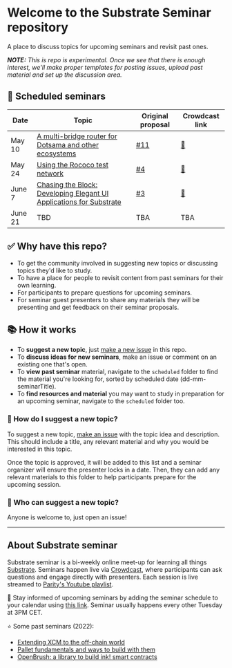 # Welcome to the Substrate Seminar repository

A place to discuss topics for upcoming seminars and revisit past ones.

_**NOTE:** This is repo is experimental. Once we see that there is enough interest, we'll make proper templates for posting issues, upload past material and set up the discussion area._

## 📆 Scheduled seminars 

| Date | Topic | Original proposal | Crowdcast link |
| ---- | ----- | ----- | --- |
| May 10 | [A multi-bridge router for Dotsama and other ecosystems](https://github.com/substrate-developer-hub/substrate-seminar/blob/main/scheduled/2022/05-10-subbridge-from-phala.md) | [#11](https://github.com/substrate-developer-hub/substrate-seminar/issues/11) | [🔗](https://www.crowdcast.io/e/substrate-seminar-2/18) |
| May 24 | [Using the Rococo test network](https://github.com/substrate-developer-hub/substrate-seminar/blob/main/scheduled/2022/05-24-rococo-testnet.md) | [#4](https://github.com/substrate-developer-hub/substrate-seminar/issues/4) | [🔗](https://www.crowdcast.io/e/substrate-seminar-2/19) |
| June 7 | [Chasing the Block: Developing Elegant UI Applications for Substrate](https://github.com/substrate-developer-hub/substrate-seminar/blob/main/scheduled/2022/06-07-chasing-the-block.md) | [#3](https://github.com/substrate-developer-hub/substrate-seminar/issues/13) | [🔗](https://www.crowdcast.io/e/substrate-seminar-2/20) |
| June 21 | TBD | TBA | TBA |


## ✅ Why have this repo?

* To get the community involved in suggesting new topics or discussing topics they'd like to study.
* To have a place for people to revisit content from past seminars for their own learning.
* For participants to prepare questions for upcoming seminars.
* For seminar guest presenters to share any materials they will be presenting and get feedback on their seminar proposals.

## 📚 How it works

* To **suggest a new topic**, just [make a new issue](https://github.com/substrate-developer-hub/substrate-seminar/issues/new) in this repo.
* To **discuss ideas for new seminars**, make an issue or comment on an existing one that's open.
* To **view past seminar** material, navigate to the `scheduled` folder to find the material you're looking for, sorted by scheduled date (dd-mm-seminarTitle).
* To **find resources and material** you may want to study in preparation for an upcoming seminar, navigate to the `scheduled` folder too.

### 🧐 How do I suggest a new topic?

To suggest a new topic, [make an issue](https://github.com/substrate-developer-hub/substrate-seminar/issues/new) with the topic idea and description. 
This should include a title, any relevant material and why you would be interested in this topic.

Once the topic is approved, it will be added to this list and a seminar organizer will ensure the presenter locks in a date.
Then, they can add any relevant materials to this folder to help participants prepare for the upcoming session.

### 👋 Who can suggest a new topic?

Anyone is welcome to, just open an issue! 

---
## About Substrate seminar

Substrate seminar is a bi-weekly online meet-up for learning all things [Substrate](https://substrate.io/).
Seminars happen live via [Crowdcast](https://www.crowdcast.io/e/substrate-seminar-2/), where participants can ask questions and engage directly with presenters.
Each session is live streamed to [Parity's Youtube playlist](https://www.youtube.com/playlist?list=PLp0_ueXY_enXRfoaW7sTudeQH10yDvFOS).

📅 Stay informed of upcoming seminars by adding the seminar schedule to your calendar using [this link](https://calendar.google.com/calendar/u/0?cid=Y192cXBsamk3cXY2ajBvcDVrbmdwMGR0cjUzc0Bncm91cC5jYWxlbmRhci5nb29nbGUuY29t).
Seminar usually happens every other Tuesday at 3PM CET.

⭐️ Some past seminars (2022):

- [Extending XCM to the off-chain world](https://www.crowdcast.io/e/substrate-seminar-2/3)
- [Pallet fundamentals and ways to build with them](https://www.crowdcast.io/e/substrate-seminar-2/6)
- [OpenBrush: a library to build ink! smart contracts](https://www.crowdcast.io/e/substrate-seminar-2/10)
